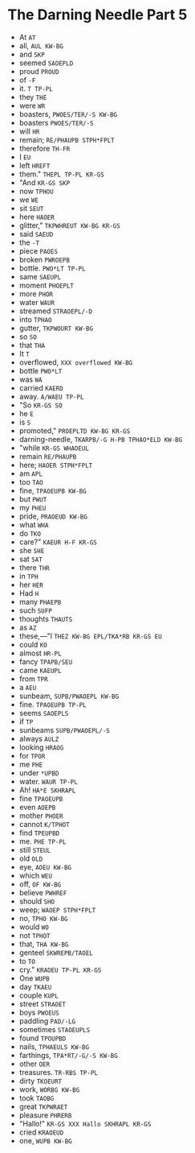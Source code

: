 # The Darning Needle Part 5

* At `AT`
* all, `AUL KW-BG`
* and `SKP`
* seemed `SAOEPLD`
* proud `PROUD`
* of `-F`
* it. `T TP-PL`
* they `THE`
* were `WR`
* boasters, `PWOES/TER/-S KW-BG`
* boasters `PWOES/TER/-S`
* will `HR`
* remain; `RE/PHAUPB STPH*FPLT`
* therefore `TH-FR`
* I `EU`
* left `HREFT`
* them." `THEPL TP-PL KR-GS`
* "And `KR-GS SKP`
* now `TPHOU`
* we `WE`
* sit `SEUT`
* here `HAOER`
* glitter," `TKPWHREUT KW-BG KR-GS`
* said `SAEUD`
* the `-T`
* piece `PAOES`
* broken `PWROEPB`
* bottle. `PWO*LT TP-PL`
* same `SAEUPL`
* moment `PHOEPLT`
* more `PHOR`
* water `WAUR`
* streamed `STRAOEPL/-D`
* into `TPHAO`
* gutter, `TKPWOURT KW-BG`
* so `SO`
* that `THA`
* It `T`
* overflowed, `XXX overflowed KW-BG`
* bottle `PWO*LT`
* was `WA`
* carried `KAERD`
* away. `A/WAEU TP-PL`
* "So `KR-GS SO`
* he `E`
* is `S`
* promoted," `PROEPLTD KW-BG KR-GS`
* darning-needle, `TKARPB/-G H-PB TPHAO*ELD KW-BG`
* "while `KR-GS WHAOEUL`
* remain `RE/PHAUPB`
* here; `HAOER STPH*FPLT`
* am `APL`
* too `TAO`
* fine, `TPAOEUPB KW-BG`
* but `PWUT`
* my `PHEU`
* pride, `PRAOEUD KW-BG`
* what `WHA`
* do `TKO`
* care?" `KAEUR H-F KR-GS`
* she `SHE`
* sat `SAT`
* there `THR`
* in `TPH`
* her `HER`
* Had `H`
* many `PHAEPB`
* such `SUFP`
* thoughts `THAUTS`
* as `AZ`
* these,—"I `THEZ KW-BG EPL/TKA*RB KR-GS EU`
* could `KO`
* almost `HR-PL`
* fancy `TPAPB/SEU`
* came `KAEUPL`
* from `TPR`
* a `AEU`
* sunbeam, `SUPB/PWAOEPL KW-BG`
* fine. `TPAOEUPB TP-PL`
* seems `SAOEPLS`
* if `TP`
* sunbeams `SUPB/PWAOEPL/-S`
* always `AULZ`
* looking `HRAOG`
* for `TPOR`
* me `PHE`
* under `*UPBD`
* water. `WAUR TP-PL`
* Ah! `HA*E SKHRAPL`
* fine `TPAOEUPB`
* even `AOEPB`
* mother `PHOER`
* cannot `K/TPHOT`
* find `TPEUPBD`
* me. `PHE TP-PL`
* still `STEUL`
* old `OLD`
* eye, `AOEU KW-BG`
* which `WEU`
* off, `OF KW-BG`
* believe `PWHREF`
* should `SHO`
* weep; `WAOEP STPH*FPLT`
* no, `TPHO KW-BG`
* would `WO`
* not `TPHOT`
* that, `THA KW-BG`
* genteel `SKWREPB/TAOEL`
* to `TO`
* cry." `KRAOEU TP-PL KR-GS`
* One `WUPB`
* day `TKAEU`
* couple `KUPL`
* street `STRAOET`
* boys `PWOEUS`
* paddling `PAD/-LG`
* sometimes `STAOEUPLS`
* found `TPOUPBD`
* nails, `TPHAEULS KW-BG`
* farthings, `TPA*RT/-G/-S KW-BG`
* other `OER`
* treasures. `TR-RBS TP-PL`
* dirty `TKOEURT`
* work, `WORBG KW-BG`
* took `TAOBG`
* great `TKPWRAET`
* pleasure `PHRERB`
* "Hallo!" `KR-GS XXX Hallo SKHRAPL KR-GS`
* cried `KRAOEUD`
* one, `WUPB KW-BG`
